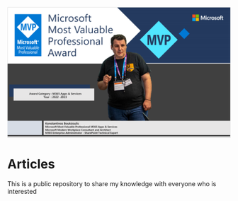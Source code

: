 
![Boutsioulis_Konstantinos!](/assets/image.png "Me")

# Articles

This is a public repository to share my knowledge with everyone who is interested 









